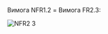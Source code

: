 Вимога NFR1.2 = Вимога FR2.3:


![NFR2 3](https://github.com/oleksandrblazhko/ai-213-fokin/blob/3e617dc97f43b4da163df554a525dfea2772fa44/1-SoftwareRequirements/1.4-FuncNonFuncRequirements/1.4.4-NFRUserInterfaceOUTPUT/NFR1.3.drawio)

